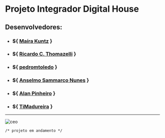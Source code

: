 # Projeto Integrador Digital House

## Desenvolvedores:

- ### ${ [Maíra Kuntz](https://github.com/makuntz/) }

- ### ${ [Ricardo C. Thomazelli](https://github.com/rcthomazelli/) }

- ### ${ [pedromtoledo](https://github.com/pedromtoledo/) }

- ### ${ [Anselmo Sammarco Nunes](https://github.com/Ceo-Sammarco/) }

- ### ${ [Alan Pinheiro](https://github.com/alanhspinheiro/) }

- ### ${ [TiMadureira](https://github.com/TiMadureira/) }

---
<p align="left"><img src="https://komarev.com/ghpvc/?username=ceo" alt="ceo" /></p>

```
/* projeto em andamento */ 
```

